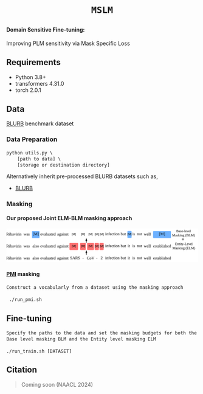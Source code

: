 #  <p align=center>`MSLM`</p>

#### Domain Sensitive Fine-tuning: 
Improving PLM sensitivity via Mask Specific Loss 

## Requirements

* Python 3.8+
* transformers 4.31.0
* torch 2.0.1

## Data
[BLURB](https://huggingface.co/datasets/EMBO/BLURB) benchmark dataset

### Data Preparation

```
python utils.py \
    [path to data] \
    [storage or destination directory]
```
Alternatively inherit pre-processed BLURB datasets such as,
* [BLURB](https://microsoft.github.io/BLURB/sample_code/data_generation.tar.gz)


### Masking
#### Our proposed Joint ELM-BLM masking approach
<img src="mslm_masking.png">

#### [PMI](https://github.com/AI21Labs/pmi-masking) masking
```
Construct a vocabularly from a dataset using the masking approach 

 ./run_pmi.sh
```


## Fine-tuning
```
Specify the paths to the data and set the masking budgets for both the Base level masking BLM and the Entity level masking ELM

./run_train.sh [DATASET]
```

## Citation

> Coming soon (NAACL 2024)